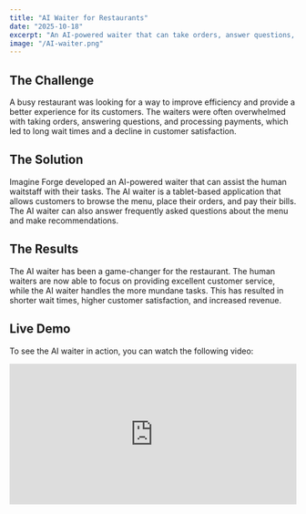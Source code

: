 ```yaml
---
title: "AI Waiter for Restaurants"
date: "2025-10-18"
excerpt: "An AI-powered waiter that can take orders, answer questions, and process payments, freeing up human waiters to focus on providing excellent customer service."
image: "/AI-waiter.png"
---
```


## The Challenge

A busy restaurant was looking for a way to improve efficiency and provide a better experience for its customers. The waiters were often overwhelmed with taking orders, answering questions, and processing payments, which led to long wait times and a decline in customer satisfaction.

## The Solution

Imagine Forge developed an AI-powered waiter that can assist the human waitstaff with their tasks. The AI waiter is a tablet-based application that allows customers to browse the menu, place their orders, and pay their bills. The AI waiter can also answer frequently asked questions about the menu and make recommendations.

## The Results

The AI waiter has been a game-changer for the restaurant. The human waiters are now able to focus on providing excellent customer service, while the AI waiter handles the more mundane tasks. This has resulted in shorter wait times, higher customer satisfaction, and increased revenue.

## Live Demo

To see the AI waiter in action, you can watch the following video:

<div style="position: relative; padding-bottom: 48.975188781014026%; height: 0;"><iframe src="https://www.loom.com/embed/745dfd5415ce49649d7a3cc6631b2df1" frameborder="0" webkitallowfullscreen mozallowfullscreen allowfullscreen style="position: absolute; top: 0; left: 0; width: 100%; height: 100%;"></iframe></div>
